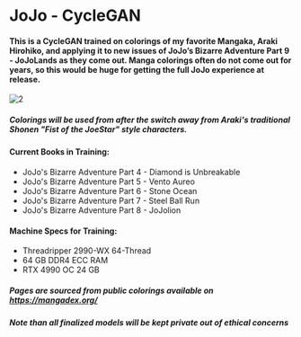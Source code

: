 # JoJo - CycleGAN

#### This is a CycleGAN trained on colorings of my favorite Mangaka, Araki Hirohiko, and applying it to new issues of JoJo’s Bizarre Adventure Part 9 - JoJoLands as they come out. Manga colorings often do not come out for years, so this would be huge for getting the full JoJo experience at release.


![2](https://user-images.githubusercontent.com/25708712/231305405-d3a166ff-97bf-460e-b2d7-00e254c52e60.png)

##### Colorings will be used from after the switch away from Araki's traditional Shonen "Fist of the JoeStar" style characters.

#### Current Books in Training:
* JoJo's Bizarre Adventure Part 4 - Diamond is Unbreakable
* JoJo's Bizarre Adventure Part 5 - Vento Aureo
* JoJo's Bizarre Adventure Part 6 - Stone Ocean
* JoJo's Bizarre Adventure Part 7 - Steel Ball Run
* JoJo's Bizarre Adventure Part 8 - JoJolion

#### Machine Specs for Training:
* Threadripper 2990-WX 64-Thread
* 64 GB DDR4 ECC RAM
* RTX 4990 OC 24 GB


#####  Pages are sourced from public colorings available on https://mangadex.org/
#####  Note than all finalized models will be kept private out of ethical concerns
